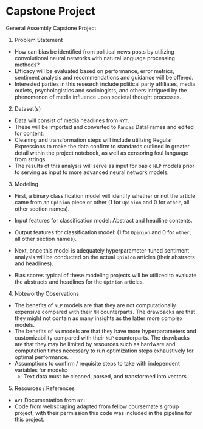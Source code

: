 # Capstone Project
General Assembly Capstone Project

1. Problem Statement
- How can bias be identified from political news posts by utilizing convolutional neural networks with natural language processing methods? 
- Efficacy will be evaluated based on performance, error metrics, sentiment analysis and recommendations and guidance will be offered. 
- Interested parties in this research include political party affiliates, media outlets, psychologistics and sociologists, and others intrigued by the phenomenon of media influence upon societal thought processes. 

2. Dataset(s)
- Data will consist of media headlines from `NYT`.
- These will be imported and converted to `Pandas` DataFrames and edited for content. 
- Cleaning and transformation steps will include utilizing Regular Expressions to make the data confirm to standards outlined in greater detail within the project notebook, as well as censoring foul language from strings. 
- The results of this analysis will serve as input for basic `NLP` models prior to serving as input to more advanced neural network models.

3. Modeling

- First, a binary classification model will identify whether or not the article came from an `Opinion` piece or other (1 for `Opinion` and 0 for `other`, all other section names).

- Input features for classification model: Abstract and headline contents.
- Output features for classification model: (1 for `Opinion` and 0 for `other`, all other section names).
- Next, once this model is adequately hyperparameter-tuned sentiment analysis will be conducted on the actual `Opinion` articles (their abstracts and headlines).
  
- Bias scores typical of these modeling projects will be utilized to evaluate the abstracts and headlines for the `Opinion` articles.

4. Noteworthy Observations
- The benefits of `NLP` models are that they are not computationally expensive compared with their `NN` counterparts. The drawbacks are that they might not contain as many insights as the latter more complex models.
- The benefits of `NN` models are that they have more hyperparameters and customizability compared with their `NLP` counterparts. The drawbacks are that they may be limited by resources such as hardware and computation times necessary to run optimization steps exhaustively for optimal performance. 
- Assumptions to confirm / requisite steps to take with independent variables for models:
  - Text data must be cleaned, parsed, and transformed into vectors.

5. Resources / References
- `API` Documentation from `NYT`
- Code from webscraping adapted from fellow coursemate's group project, with their permission this code was included in the pipeline for this project. 
